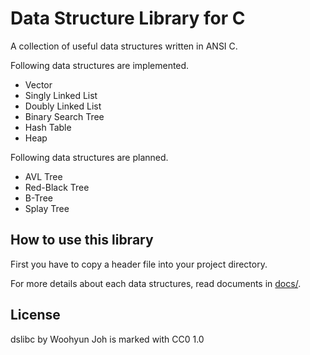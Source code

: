 Data Structure Library for C
============================

A collection of useful data structures written in ANSI C.

Following data structures are implemented.
* Vector
* Singly Linked List
* Doubly Linked List
* Binary Search Tree
* Hash Table
* Heap

Following data structures are planned.
* AVL Tree
* Red-Black Tree
* B-Tree
* Splay Tree

How to use this library
-----------------------

First you have to copy a header file into your project directory.

For more details about each data structures, read documents in [docs/](docs/).

License
-------

dslibc by Woohyun Joh is marked with CC0 1.0
